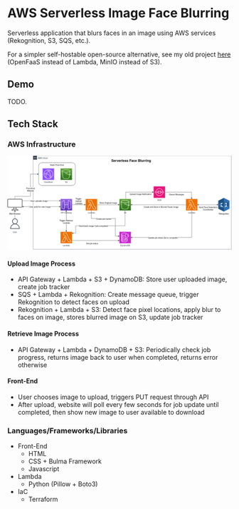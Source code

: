 # AWS Serverless Image Face Blurring

Serverless application that blurs faces in an image using AWS services (Rekognition, S3, SQS, etc.). 

For a simpler self-hostable open-source alternative, see my old project [here](https://github.com/jamesyoung-15/serverless-face-blurring) (OpenFaaS instead of Lambda, MinIO instead of S3).

## Demo

TODO.

## Tech Stack

### AWS Infrastructure

![Diagram](./assets/Diagram.drawio.png)

#### Upload Image Process

- API Gateway + Lambda + S3 + DynamoDB: Store user uploaded image, create job tracker
- SQS + Lambda + Rekognition: Create message queue, trigger Rekognition to detect faces on upload
- Rekognition + Lambda + S3: Detect face pixel locations, apply blur to faces on image, stores blurred image on S3, update job tracker

#### Retrieve Image Process

- API Gateway + Lambda + DynamoDB + S3: Periodically check job progress, returns image back to user when completed, returns error otherwise

#### Front-End

- User chooses image to upload, triggers PUT request through API
- After upload, website will poll every few seconds for job update until completed, then show new image to user available to download

### Languages/Frameworks/Libraries

- Front-End
  - HTML
  - CSS + Bulma Framework
  - Javascript
- Lambda
  - Python (Pillow + Boto3)
- IaC
  - Terraform
